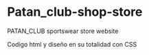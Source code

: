 # Patan_club-shop-store
PATAN_CLUB sportswear store website

Codigo html y diseño en su totalidad con CSS
